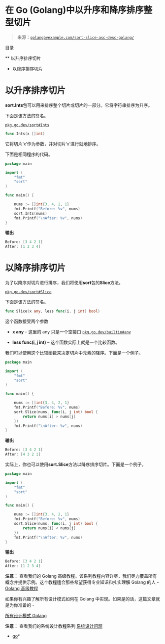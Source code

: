 <!--yml

分类：未分类

日期：2024-10-13 06:52:20

-->

# 在 Go (Golang)中以升序和降序排序整型切片

> 来源：[`golangbyexample.com/sort-slice-asc-desc-golang/`](https://golangbyexample.com/sort-slice-asc-desc-golang/)

目录

**   以升序排序切片

+   以降序排序切片

# **以升序排序切片**

**sort.Ints**包可以用来排序整个切片或切片的一部分。它将字符串排序为升序。

下面是该方法的签名。

[`pkg.go.dev/sort#Ints`](https://pkg.go.dev/sort#Ints)

```go
func Ints(x []int)
```

它将切片‘x’作为参数，并对切片‘x’进行就地排序。

下面是相同程序的代码。

```go
package main

import (
	"fmt"
	"sort"
)

func main() {

	nums := []int{3, 4, 2, 1}
	fmt.Printf("Before: %v", nums)
	sort.Ints(nums)
	fmt.Printf("\nAfter: %v", nums)
}
```

**输出**

```go
Before: [3 4 2 1]
After: [1 2 3 4]
```

# **以降序排序切片**

为了以降序对切片进行排序，我们将使用**sort**包的**Slice**方法。

[`pkg.go.dev/sort#Slice`](https://pkg.go.dev/sort#Slice)

下面是该方法的签名。

```go
func Slice(x any, less func(i, j int) bool)
```

这个函数接受两个参数

+   **x any** – 这里的 any 只是一个空接口 [`pkg.go.dev/builtin#any`](https://pkg.go.dev/builtin#any)

+   **less func(i, j int)** – 这个函数实际上就是一个比较函数。

我们可以使用这个比较函数来决定切片中元素的降序。下面是一个例子。

```go
package main

import (
	"fmt"
	"sort"
)

func main() {

	nums := []int{3, 4, 2, 1}
	fmt.Printf("Before: %v", nums)
	sort.Slice(nums, func(i, j int) bool {
		return nums[i] > nums[j]
	})
	fmt.Printf("\nAfter: %v", nums)
}
```

**输出**

```go
Before: [3 4 2 1]
After: [4 3 2 1]
```

实际上，你也可以使用**sort.Slice**方法以降序排序切片。下面是一个例子。

```go
package main

import (
	"fmt"
	"sort"
)

func main() {

	nums := []int{3, 4, 2, 1}
	fmt.Printf("Before: %v", nums)
	sort.Slice(nums, func(i, j int) bool {
		return nums[i] < nums[j]
	})
	fmt.Printf("\nAfter: %v", nums)
}
```

**输出**

```go
Before: [3 4 2 1]
After: [1 2 3 4]
```

**注意：** 查看我们的 Golang 高级教程。该系列教程内容详尽，我们尽力覆盖所有概念并提供示例。这个教程适合那些希望获得专业知识和扎实理解 Golang 的人 - [Golang 高级教程](https://golangbyexample.com/golang-comprehensive-tutorial/)

如果你有兴趣了解所有设计模式如何在 Golang 中实现。如果是的话，这篇文章就是为你准备的 -

[所有设计模式 Golang](https://golangbyexample.com/all-design-patterns-golang/)

**注意：** 查看我们的系统设计教程系列 [系统设计问题](https://techbyexample.com/system-design-questions/)

+   [go](https://golangbyexample.com/tag/go/)*
